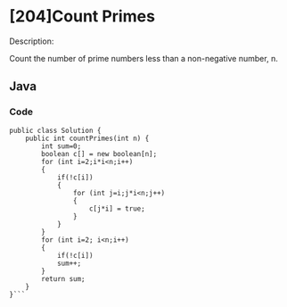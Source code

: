 # [204]Count Primes

Description:

Count the number of prime numbers less than a non-negative number, n.



## Java


### Code

```
public class Solution {
    public int countPrimes(int n) {
        int sum=0;
        boolean c[] = new boolean[n];
        for (int i=2;i*i<n;i++)
        {
            if(!c[i])
            {
                for (int j=i;j*i<n;j++)
                {
                    c[j*i] = true;
                }
            }
        }
        for (int i=2; i<n;i++)
        {
            if(!c[i])
            sum++;
        }
        return sum;
    }
}```
